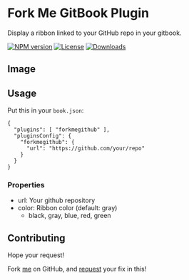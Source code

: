 # Fork Me GitBook Plugin

Display a ribbon linked to your GitHub repo in your gitbook.

[![NPM version][npm-image]][npm-url]
[![License][license-image]][license-url]
[![Downloads][downloads-image]][downloads-url]

## Image



## Usage

Put this in your `book.json`:

```
{
  "plugins": [ "forkmegithub" ],
  "pluginsConfig": {
    "forkmegithub": {
      "url": "https://github.com/your/repo"
    }
  }
}
```

### Properties

 * url: Your github repository
 * color: Ribbon color (default: gray)
   * black, gray, blue, red, green

## Contributing

Hope your request!

Fork [me][github-url] on GitHub, and [request][github-pr-url] your fix in this!

[github-url]: https://github.com/mizunashi-mana/gitbook-plugin-forkmegithub
[github-pr-url]: https://github.com/mizunashi-mana/gitbook-plugin-forkmegithub/pulls
[npm-image]: https://img.shields.io/npm/v/gitbook-plugin-forkmegithub.svg?style=flat-square
[npm-url]: https:/npmjs.org/package/gitbook-plugin-forkmegithub
[license-image]: https://img.shields.io/npm/l/gitbook-plugin-forkmegithub.svg?style=flat-square
[license-url]: LICENSE
[downloads-image]: http://img.shields.io/npm/dm/gitbook-plugin-forkmegithub.svg?style=flat-square
[downloads-url]: https://npmjs.org/package/gitbook-plugin-forkmegithub

